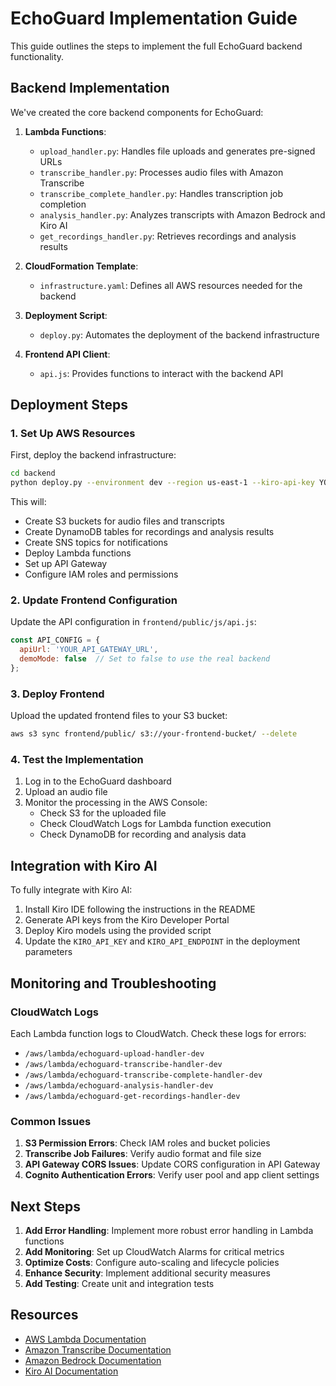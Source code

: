 # EchoGuard Implementation Guide

This guide outlines the steps to implement the full EchoGuard backend functionality.

## Backend Implementation

We've created the core backend components for EchoGuard:

1. **Lambda Functions**:
   - `upload_handler.py`: Handles file uploads and generates pre-signed URLs
   - `transcribe_handler.py`: Processes audio files with Amazon Transcribe
   - `transcribe_complete_handler.py`: Handles transcription job completion
   - `analysis_handler.py`: Analyzes transcripts with Amazon Bedrock and Kiro AI
   - `get_recordings_handler.py`: Retrieves recordings and analysis results

2. **CloudFormation Template**:
   - `infrastructure.yaml`: Defines all AWS resources needed for the backend

3. **Deployment Script**:
   - `deploy.py`: Automates the deployment of the backend infrastructure

4. **Frontend API Client**:
   - `api.js`: Provides functions to interact with the backend API

## Deployment Steps

### 1. Set Up AWS Resources

First, deploy the backend infrastructure:

```bash
cd backend
python deploy.py --environment dev --region us-east-1 --kiro-api-key YOUR_KIRO_API_KEY --cognito-user-pool-arn YOUR_COGNITO_USER_POOL_ARN
```

This will:
- Create S3 buckets for audio files and transcripts
- Create DynamoDB tables for recordings and analysis results
- Create SNS topics for notifications
- Deploy Lambda functions
- Set up API Gateway
- Configure IAM roles and permissions

### 2. Update Frontend Configuration

Update the API configuration in `frontend/public/js/api.js`:

```javascript
const API_CONFIG = {
  apiUrl: 'YOUR_API_GATEWAY_URL',
  demoMode: false  // Set to false to use the real backend
};
```

### 3. Deploy Frontend

Upload the updated frontend files to your S3 bucket:

```bash
aws s3 sync frontend/public/ s3://your-frontend-bucket/ --delete
```

### 4. Test the Implementation

1. Log in to the EchoGuard dashboard
2. Upload an audio file
3. Monitor the processing in the AWS Console:
   - Check S3 for the uploaded file
   - Check CloudWatch Logs for Lambda function execution
   - Check DynamoDB for recording and analysis data

## Integration with Kiro AI

To fully integrate with Kiro AI:

1. Install Kiro IDE following the instructions in the README
2. Generate API keys from the Kiro Developer Portal
3. Deploy Kiro models using the provided script
4. Update the `KIRO_API_KEY` and `KIRO_API_ENDPOINT` in the deployment parameters

## Monitoring and Troubleshooting

### CloudWatch Logs

Each Lambda function logs to CloudWatch. Check these logs for errors:

- `/aws/lambda/echoguard-upload-handler-dev`
- `/aws/lambda/echoguard-transcribe-handler-dev`
- `/aws/lambda/echoguard-transcribe-complete-handler-dev`
- `/aws/lambda/echoguard-analysis-handler-dev`
- `/aws/lambda/echoguard-get-recordings-handler-dev`

### Common Issues

1. **S3 Permission Errors**: Check IAM roles and bucket policies
2. **Transcribe Job Failures**: Verify audio format and file size
3. **API Gateway CORS Issues**: Update CORS configuration in API Gateway
4. **Cognito Authentication Errors**: Verify user pool and app client settings

## Next Steps

1. **Add Error Handling**: Implement more robust error handling in Lambda functions
2. **Add Monitoring**: Set up CloudWatch Alarms for critical metrics
3. **Optimize Costs**: Configure auto-scaling and lifecycle policies
4. **Enhance Security**: Implement additional security measures
5. **Add Testing**: Create unit and integration tests

## Resources

- [AWS Lambda Documentation](https://docs.aws.amazon.com/lambda/)
- [Amazon Transcribe Documentation](https://docs.aws.amazon.com/transcribe/)
- [Amazon Bedrock Documentation](https://docs.aws.amazon.com/bedrock/)
- [Kiro AI Documentation](https://docs.kiro.ai/)
